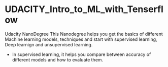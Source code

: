 # UDACITY_Intro_to_ML_with_Tenserflow
Udacity NanoDegree
This Nanodegree helps you get the basics of different Machine learning models, techniques and start with supervised learning, Deep learnign and unsupervised learning.
* In supervised learning, it helps you compare between accuracy of different models and how to evaluate them.
